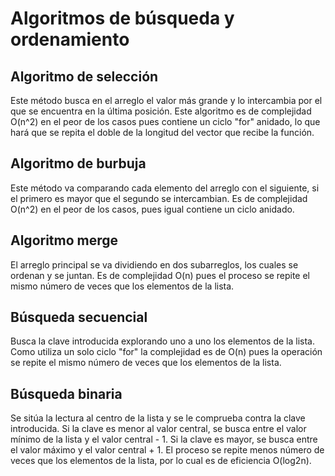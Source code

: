# Algoritmos de búsqueda y ordenamiento
## Algoritmo de selección
Este método busca en el arreglo el valor más grande y lo intercambia por el que se encuentra en la última posición.
Este algoritmo es de complejidad O(n^2) en el peor de los casos pues contiene un ciclo "for" anidado, lo que hará que se repita el doble de la longitud del vector que recibe la función.
## Algoritmo de burbuja
Este método va comparando cada elemento del arreglo con el siguiente, si el primero es mayor que el segundo se intercambian. 
Es de complejidad O(n^2) en el peor de los casos, pues igual contiene un ciclo anidado.
## Algoritmo merge
El arreglo principal se va dividiendo en dos subarreglos, los cuales se ordenan y se juntan. Es de complejidad O(n) pues el proceso se repite el mismo número de veces que los elementos de la lista.
## Búsqueda secuencial
Busca la clave introducida explorando uno a uno los elementos de la lista. 
Como utiliza un solo ciclo "for" la complejidad es de O(n) pues la operación se repite el mismo número de veces que los elementos de la lista.
## Búsqueda binaria
Se sitúa la lectura al centro de la lista y se le comprueba contra la clave introducida. Si la clave es menor al valor central, se busca entre el valor mínimo de la lista y el valor central - 1. Si la clave es mayor, se busca entre el valor máximo y el valor central + 1. El proceso se repite menos número de veces que los elementos de la lista, por lo cual es de eficiencia O(log2n).
